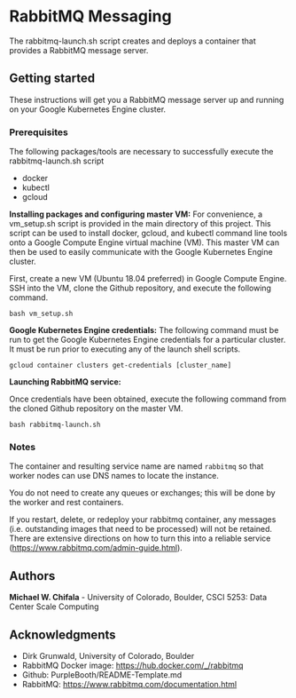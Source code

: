 # RabbitMQ Messaging

The rabbitmq-launch.sh script creates and deploys a container that provides a RabbitMQ message server.

## Getting started

These instructions will get you a RabbitMQ message server up and running on your Google Kubernetes Engine cluster.

### Prerequisites

The following packages/tools are necessary to successfully execute the rabbitmq-launch.sh script

- docker
- kubectl
- gcloud

**Installing packages and configuring master VM:**
For convenience, a vm_setup.sh script is provided in the main directory of this project. This script can be used to install docker, gcloud, and kubectl command line tools onto a Google Compute Engine virtual machine (VM). This master VM can then be used to easily communicate with the Google Kubernetes Engine cluster.

First, create a new VM (Ubuntu 18.04 preferred) in Google Compute Engine. SSH into the VM, clone the Github repository, and execute the following command.

```
bash vm_setup.sh
```

**Google Kubernetes Engine credentials:**
The following command must be run to get the Google Kubernetes Engine credentials for a particular cluster. It must be run prior to executing any of
the launch shell scripts.

```
gcloud container clusters get-credentials [cluster_name]
```

**Launching RabbitMQ service:**

Once credentials have been obtained, execute the following command from the cloned Github repository on the master VM.

```
bash rabbitmq-launch.sh
```

### Notes
The container and resulting service name are named `rabbitmq` so that worker nodes can use DNS names to locate the instance.

You do not need to create any queues or exchanges; this will be done by the worker and rest containers.

If you restart, delete, or redeploy your rabbitmq container, any messages (i.e. outstanding images that need to be processed) will not be retained. There are extensive directions on how to turn this into a reliable service (https://www.rabbitmq.com/admin-guide.html).

## Authors

**Michael W. Chifala** - University of Colorado, Boulder, CSCI 5253: Data Center Scale Computing

## Acknowledgments

* Dirk Grunwald, University of Colorado, Boulder
* RabbitMQ Docker image: https://hub.docker.com/_/rabbitmq
* Github: PurpleBooth/README-Template.md
* RabbitMQ: https://www.rabbitmq.com/documentation.html
